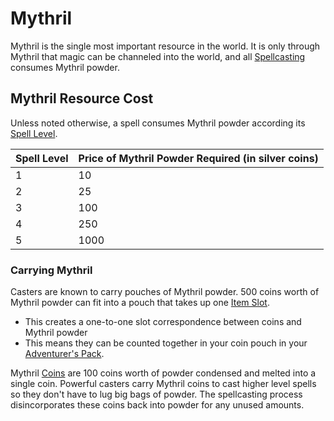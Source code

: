 # Mythril

Mythril is the single most important resource in the world. It is only through Mythril that magic can be channeled into the world, and all [Spellcasting](Spellcasting.md) consumes Mythril powder.

## Mythril Resource Cost

Unless noted otherwise, a spell consumes Mythril powder according its [Spell Level](Spell%20Level.md).

| Spell Level | Price of Mythril Powder Required (in silver coins) |
| ----------- | -------------------------------------------------- |
| 1           | 10                                                 |
| 2           | 25                                                 |
| 3           | 100                                                |
| 4           | 250                                                |
| 5           | 1000                                               |

### Carrying Mythril

Casters are known to carry pouches of Mythril powder. 500 coins worth of Mythril powder can fit into a pouch that takes up one [Item Slot](../Player%20Characters/Derived%20Statistics/Item%20Slots.md).

- This creates a one-to-one slot correspondence between coins and Mythril powder
- This means they can be counted together in your coin pouch in your [Adventurer's Pack](../Items/Individual%20Item%20Cards/Gear/100%20Coins/Adventurer's%20Pack.md).

Mythril [Coins](../Economy/Coins.md#Imperial%20Currency%20and%20Availability) are 100 coins worth of powder condensed and melted into a single coin. Powerful casters carry Mythril coins to cast higher level spells so they don't have to lug big bags of powder. The spellcasting process disincorporates these coins back into powder for any unused amounts.
